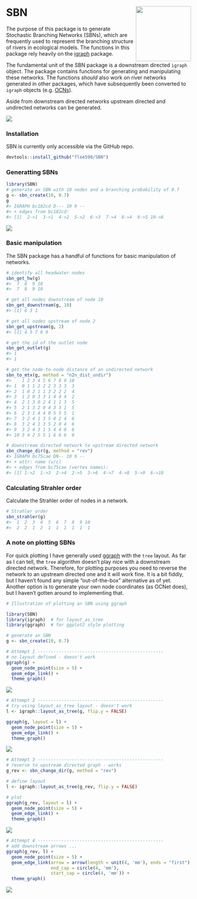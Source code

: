 
# SBN <img src='man/figures/sbn_hex.svg' align="right" height="150" /></a>

<!-- badges: start -->
<!-- badges: end -->

The purpose of this package is to generate Stochastic Branching Networks
(SBNs), which are frequently used to represent the branching structure
of rivers in ecological models. The functions in this package rely
heavily on the [igraph](https://igraph.org/r/) package.

The fundamental unit of the SBN package is a downstream directed
`igraph` object. The package contains functions for generating and
manipulating these networks. The functions *should* also work on river
networks generated in other packages, which have subsequently been
converted to `igraph` objects
(e.g. [OCNs](https://CRAN.R-project.org/package=OCNet)).

Aside from downstream directed networks upstream directed and undirected
networks can be generated.

![](man/figures/unnamed-chunk-2-1.png)<!-- -->

### Installation

SBN is currently only accessible via the GitHub repo.

``` r
devtools::install_github("flee598/SBN")
```

### Generatting SBNs

``` r
library(SBN)
# generate an SBN with 10 nodes and a branching probability of 0.7
g <- sbn_create(10, 0.7)
g
#> IGRAPH bc182cd D--- 10 9 -- 
#> + edges from bc182cd:
#> [1]  2->1  3->1  4->2  5->2  6->3  7->4  8->4  9->5 10->6
```

![](man/figures/unnamed-chunk-5-1.png)<!-- -->

### Basic manipulation

The SBN package has a handful of functions for basic manipulation of
networks.

``` r
# identify all headwater nodes
sbn_get_hw(g)
#>  7  8  9 10 
#>  7  8  9 10

# get all nodes downstream of node 10
sbn_get_downstream(g, 10)
#> [1] 6 3 1

# get all nodes upstream of node 2
sbn_get_upstream(g, 2)
#> [1] 4 5 7 8 9

# get the id of the outlet node
sbn_get_outlet(g)
#> 1 
#> 1

# get the node-to-node distance of an undirected network
sbn_to_mtx(g, method = "n2n_dist_undir")
#>    1 2 3 4 5 6 7 8 9 10
#> 1  0 1 1 2 2 2 3 3 3  3
#> 2  1 0 2 1 1 3 2 2 2  4
#> 3  1 2 0 3 3 1 4 4 4  2
#> 4  2 1 3 0 2 4 1 1 3  5
#> 5  2 1 3 2 0 4 3 3 1  5
#> 6  2 3 1 4 4 0 5 5 5  1
#> 7  3 2 4 1 3 5 0 2 4  6
#> 8  3 2 4 1 3 5 2 0 4  6
#> 9  3 2 4 3 1 5 4 4 0  6
#> 10 3 4 2 5 5 1 6 6 6  0

# downstream directed network to upstream directed network
sbn_change_dir(g, method = "rev")
#> IGRAPH bc75cae DN-- 10 9 -- 
#> + attr: name (v/c)
#> + edges from bc75cae (vertex names):
#> [1] 1->2  1->3  2->4  2->5  3->6  4->7  4->8  5->9  6->10
```

### Calculating Strahler order

Calculate the Strahler order of nodes in a network.

``` r
# Strahler order
sbn_strahler(g)
#>  1  2  3  4  5  6  7  8  9 10 
#>  2  2  1  2  1  1  1  1  1  1
```

### A note on plotting SBNs

For quick plotting I have generally used
[ggraph](https://www.data-imaginist.com/2017/ggraph-introduction-layouts/)
with the `tree` layout. As far as I can tell, the `tree` algorithm
doesn’t play nice with a downstream directed network. Therefore, for
plotting purposes you need to reverse the network to an upstream
directed one and it will work fine. It is a bit fiddly, but I haven’t
found any simple “out-of-the-box” alternative as of yet. Another option
is to generate your own node coordinates (as OCNet does), but I haven’t
gotten around to implementing that.

``` r
# Illustration of plotting an SBN using ggraph

library(SBN)
library(igraph)  # for layout_as_tree
library(ggraph)  # for ggplot2 style plotting

# generate an SBN
g <- sbn_create(10, 0.7)

# Attempt 1 ------------------------------------------------
# no layout defined - doesn't work
ggraph(g) +
  geom_node_point(size = 5) +
  geom_edge_link() +
  theme_graph()
```

![](man/figures/unnamed-chunk-8-1.png)<!-- -->

``` r
# Attempt 2 ------------------------------------------------
# try using layout_as_tree layout - doesn't work
l <- igraph::layout_as_tree(g, flip.y = FALSE)

ggraph(g, layout = l) +
  geom_node_point(size = 5) +
  geom_edge_link() +
  theme_graph()
```

![](man/figures/unnamed-chunk-8-2.png)<!-- -->

``` r
# Attempt 3 ------------------------------------------------
# reverse to upstream directed graph - works
g_rev <- sbn_change_dir(g, method = "rev")

# define layout
l <- igraph::layout_as_tree(g_rev, flip.y = FALSE)

# plot
ggraph(g_rev, layout = l) +
  geom_node_point(size = 5) +
  geom_edge_link() +
  theme_graph()
```

![](man/figures/unnamed-chunk-8-3.png)<!-- -->

``` r
# Attempt 4 ------------------------------------------------
# add downstream arrows ...
ggraph(g_rev, l) +
  geom_node_point(size = 5) +
  geom_edge_link(arrow = arrow(length = unit(4, 'mm'), ends = "first"),
                 end_cap = circle(4, 'mm'),
                 start_cap = circle(4, 'mm')) +
  theme_graph()
```

![](man/figures/unnamed-chunk-8-4.png)<!-- -->
